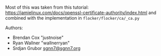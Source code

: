 Most of this was taken from this tutorial:
https://jamielinux.com/docs/openssl-certificate-authority/index.html
and combined with the implementation in `flocker/flocker/ca/_ca.py`

Authors:
- Brendan Cox "justnoise"
- Ryan Wallner "wallnerryan"
- Srdjan Grubor <sgnn7@sgnn7.org>
